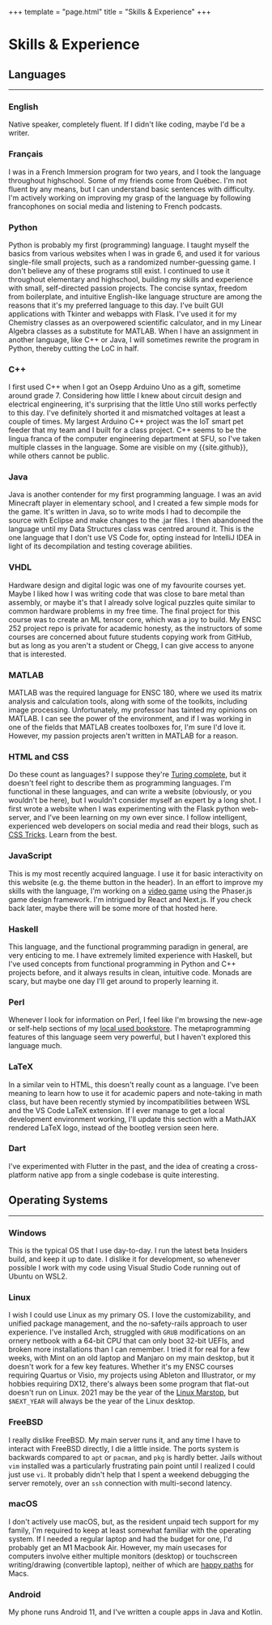 +++
template = "page.html"
title = "Skills & Experience"
+++

<h1>Skills & Experience</h1>

<h2>Languages</h2>
<hr>

<h3>English</h3>
<p>Native speaker, completely fluent. If I didn't like coding, maybe I'd be a writer.</p>

<h3>Français</h3>
<p>I was in a French Immersion program for two years, and I took the language throughout highschool. Some of my friends
    come from Québec. I'm not fluent by any means, but I can understand basic sentences with difficulty. I'm actively
    working on improving my grasp of the language by following francophones on social media and listening to French
    podcasts.</p>

<h3>Python</h3>
<p>Python is probably my first (programming) language. I taught myself the basics from various websites when I was in
    grade 6, and used it for various single-file small projects, such as a randomized number-guessing game. I don't
    believe any of these programs still exist. I continued to use it throughout elementary and highschool, building my
    skills and experience with small, self-directed passion projects. The concise syntax, freedom from boilerplate, and
    intuitive English-like language structure are among the reasons that it's my preferred language to this day. I've
    built GUI applications with Tkinter and webapps with Flask. I've used it for my Chemistry classes as an overpowered
    scientific calculator, and in my Linear Algebra classes as a substitute for MATLAB. When I have an assignment in
    another language, like C++ or Java, I will sometimes rewrite the program in Python, thereby cutting the LoC in half.
</p>

<h3>C++</h3>
<p>I first used C++ when I got an Osepp Arduino Uno as a gift, sometime around grade 7. Considering how little I knew
    about circuit design and electrical engineering, it's surprising that the little Uno still works perfectly to this
    day. I've definitely shorted it and mismatched voltages at least a couple of times. My largest Arduino C++ project
    was the <a future-href="/projects/iot-pet-feeder" class=broken-link>IoT smart pet feeder</a> that my team and I
    built for a class project. C++ seems to be the lingua franca of the computer engineering department at SFU, so I've
    taken multiple classes in the language. Some are visible on my {{site.github}}, while others cannot be public.</p>

<h3>Java</h3>
<p>Java is another contender for my first programming language. I was an avid Minecraft player in elementary school, and
    I created a few simple mods for the game. It's written in Java, so to write mods I had to decompile the source with
    Eclipse and make changes to the .jar files. I then abandoned the language until my Data Structures class was centred
    around it. This is the one language that I don't use VS Code for, opting instead for IntelliJ IDEA in light of its
    decompilation and testing coverage abilities.</p>

<h3>VHDL</h3>
<p>Hardware design and digital logic was one of my favourite courses yet. Maybe I liked how I was writing code that was
    close to bare metal than assembly, or maybe it's that I already solve logical puzzles quite similar to common
    hardware problems in my free time. The final project for this course was to create an <a
        future-href="/projects/tensor-core" class=broken-link>ML tensor core</a>,
    which was a joy to build. My ENSC 252 project repo is private for academic honesty, as the
    instructors of some courses are concerned about future students copying work from GitHub, but as long as you aren't
    a student or Chegg, I can give access to anyone that is interested.</p>

<h3>MATLAB</h3>
<p>MATLAB was the required language for ENSC 180, where we used its matrix analysis and calculation tools, along with
    some of the toolkits, including image processing. Unfortunately, my professor has tainted my opinions on MATLAB. I
    can see the power of the environment, and if I was working in one of the fields that MATLAB creates toolboxes for,
    I'm sure I'd love it. However, my passion projects aren't written in MATLAB for a reason.</p>

<h3>HTML and CSS</h3>
<p>Do these count as languages? I suppose they're <a href="https://github.com/efoxepstein/stupid-machines">Turing
        complete</a>, but it doesn't feel right to describe them as programming languages. I'm functional in these
    languages, and can write a website (obviously, or you wouldn't be here), but I wouldn't consider myself an expert by
    a long shot. I first wrote a website when I was experimenting with the Flask python web-server, and I've been
    learning on my own ever since. I follow intelligent, experienced web developers on social media and read their
    blogs, such as <a href="https://css-tricks.com">CSS Tricks</a>. Learn from the best.</p>

<h3>JavaScript</h3>
<p>This is my most recently acquired language. I use it for basic interactivity on this website (e.g. the theme button
    in the header). In an effort to improve my skills with the language, I'm working on a <a href="/phaser/">video
        game</a> using the Phaser.js game design framework. I'm intrigued by React and Next.js. If you check back later,
    maybe there will be some more of that hosted here.</p>

<h3>Haskell</h3>
<p>This language, and the functional programming paradign in general, are very enticing to me. I have extremely limited
    experience with Haskell, but I've used concepts from functional programming in Python and C++ projects before, and
    it always results in clean, intuitive code. Monads are scary, but maybe one day I'll get around to properly learning
    it.</p>

<h3>Perl</h3>
<p>Whenever I look for information on Perl, I feel like I'm browsing the new-age or self-help sections of my <a
        href="http://pulpfictionbooksvancouver.com/">local used bookstore</a>. The metaprogramming features of this
    language seem very powerful, but I haven't explored this language much.</p>

<h3>LaTeX</h3>
<p>In a similar vein to HTML, this doesn't really count as a language. I've been meaning to learn how to use it for
    academic papers and note-taking in math class, but have been recently stymied by incompatibilities between WSL and
    the VS Code LaTeX extension. If I ever manage to get a local development environment working, I'll update this
    section with a MathJAX rendered LaTeX logo, instead of the bootleg version seen here.</p>

<h3>Dart</h3>
<p>I've experimented with Flutter in the past, and the idea of creating a cross-platform native app from a single
    codebase is quite interesting.</p>


<h2>Operating Systems</h2>
<hr>

<h3>Windows</h3>
<p>This is the typical OS that I use day-to-day. I run the latest beta Insiders build, and keep it up to date. I dislike
    it for development, so whenever possible I work with my code using Visual Studio Code running out of Ubuntu on WSL2.
</p>

<h3>Linux</h3>
<p>I wish I could use Linux as my primary OS. I love the customizability, and unified package management, and the
    no-safety-rails approach to user experience. I've installed Arch, struggled with <code>GRUB</code> modifications on
    an ornery
    netbook with a 64-bit CPU that can only boot 32-bit UEFIs, and broken more installations than I can remember. I
    tried it for real for a few weeks, with Mint on an old laptop and Manjaro on my main desktop,
    but it doesn't work for a few key features. Whether it's my ENSC courses requiring Quartus or Visio, my projects
    using Ableton and Illustrator, or my hobbies requiring DX12, there's always been some program that flat-out doesn't
    run on Linux. 2021 may be the year of the <a
        href="https://spectrum.ieee.org/automaton/aerospace/robotic-exploration/nasa-designed-perseverance-helicopter-rover-fly-autonomously-mars">
        Linux Marstop</a>, but <code>$NEXT_YEAR</code> will always be the year of the Linux desktop.</p>

<h3>FreeBSD</h3>
<p>I really dislike FreeBSD. My main server runs it, and any time I have to interact with FreeBSD directly, I die a
    little inside. The ports system is backwards compared to <code>apt</code> or <code>pacman</code>, and
    <code>pkg</code> is hardly better. Jails without <code>vim</code> installed was a particularly frustrating pain
    point until I realized I could just use <code>vi</code>. It probably didn't help that I spent a weekend debugging
    the server remotely, over an <code>ssh</code> connection with multi-second latency.
</p>

<h3>macOS</h3>
<p>I don't actively use macOS, but, as the resident unpaid tech support for my family, I'm required to keep at least
    somewhat familiar with the operating system. If I needed a regular laptop and had the budget for one, I'd probably
    get an M1 Macbook Air. However, my main usecases for computers involve either multiple monitors (desktop) or
    touchscreen writing/drawing (convertible laptop), neither of which are <a
        href="https://en.wikipedia.org/wiki/Happy_path">happy paths</a> for Macs.</p>

<h3>Android</h3>
<p>My phone runs Android 11, and I've written a couple apps in Java and Kotlin.</p>